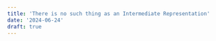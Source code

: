 ```yaml
---
title: 'There is no such thing as an Intermediate Representation'
date: '2024-06-24'
draft: true
---
```

